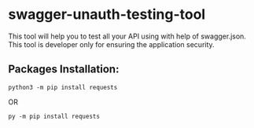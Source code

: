 # swagger-unauth-testing-tool
This tool will help you to test all your API using with help of swagger.json. This tool is developer only for ensuring the application security.

## Packages Installation:

    python3 -m pip install requests

OR

    py -m pip install requests